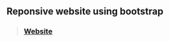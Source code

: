 ## Reponsive website using bootstrap 
> ### [Website](https://myselfanandvp.github.io/bootstrap-ecommerce-site/ "website link")
